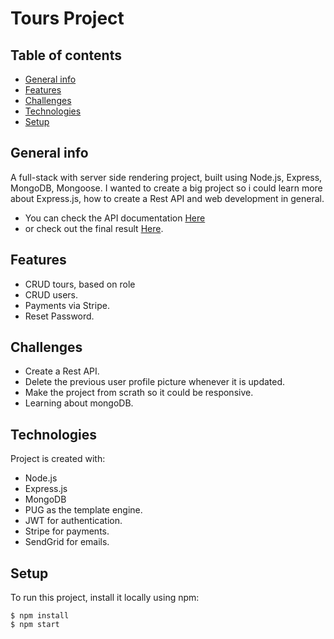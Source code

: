 # Tours Project

## Table of contents
* [General info](#general-info)
* [Features](#features)
* [Challenges](#challenges)
* [Technologies](#technologies)
* [Setup](#setup)

## General info
A full-stack with server side rendering project, built using Node.js, Express, MongoDB, Mongoose. 
I wanted to create a big project so i could learn more about Express.js, how to create a Rest API and web development in general. 
* You can check the API documentation [Here](https://documenter.getpostman.com/view/10330595/TzCMeTwn)
* or check out the final result [Here](https://tours-hugo.herokuapp.com/).

## Features
* CRUD tours, based on role
* CRUD users. 
* Payments via Stripe. 
* Reset Password.

## Challenges
* Create a Rest API.
* Delete the previous user profile picture whenever it is updated. 
* Make the project from scrath so it could be responsive.
* Learning about mongoDB.
	
## Technologies
Project is created with:
* Node.js
* Express.js
* MongoDB
* PUG as the template engine.
* JWT for authentication.
* Stripe for payments. 
* SendGrid for emails.
	
## Setup
To run this project, install it locally using npm:

```
$ npm install
$ npm start
```
